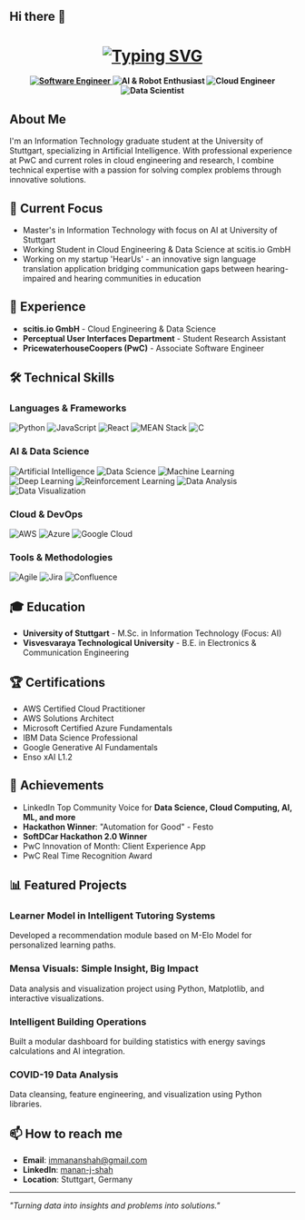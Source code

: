 ## Hi there 👋

<!--
**MananCoder29/MananCoder29** is a ✨ _special_ ✨ repository because its `README.md` (this file) appears on your GitHub profile.
-->
<h1 align="center">
  <a href="https://git.io/typing-svg">
    <img src="https://readme-typing-svg.herokuapp.com?font=Montserrat&weight=600&size=28&duration=3000&pause=1000&color=141619&center=true&vCenter=true&width=500&lines=I'm+Manan+Jignesh+Shah" alt="Typing SVG" />
  </a>
</h1>

<p align="center" style="font-weight:bold">
  <a href="https://git.io/typing-svg">
    <img src="https://readme-typing-svg.herokuapp.com?font=Fira+Code&size=18&duration=2000&pause=2000&color=2C2E3A&center=true&vCenter=true&repeat=true&width=250&lines=👨‍💻+Software+Engineer" alt="Software Engineer" /> 
  </a>

  <a href="https://git.io/typing-svg" style="text-decoration: none; font-weight: bold;">
    <img src="https://readme-typing-svg.herokuapp.com?font=Fira+Code&size=18&duration=2000&pause=2000&color=2C2E3A&center=true&vCenter=true&repeat=true&width=250&lines=🤖+AI+%26+Robot+Enthusiast" alt="AI & Robot Enthusiast" />
  </a>
  
  <a style="text-decoration: none; font-weight: bold;" href="https://git.io/typing-svg">
    <img src="https://readme-typing-svg.herokuapp.com?font=Fira+Code&size=18&duration=2000&pause=2000&color=2C2E3A&center=true&vCenter=true&repeat=true&width=200&lines=☁️+Cloud+Engineer" alt="Cloud Engineer" />
  </a>
  
  <a style="text-decoration: none; font-weight: bold;" href="https://git.io/typing-svg">
    <img src="https://readme-typing-svg.herokuapp.com?font=Fira+Code&size=18&duration=2000&pause=2000&color=2C2E3A&center=true&vCenter=true&repeat=true&width=200&lines=📊+Data+Scientist" alt="Data Scientist" />
  </a>
</p>

## About Me

I'm an Information Technology graduate student at the University of Stuttgart, specializing in Artificial Intelligence. With professional experience at PwC and current roles in cloud engineering and research, I combine technical expertise with a passion for solving complex problems through innovative solutions.

## 🔭 Current Focus

- Master's in Information Technology with focus on AI at University of Stuttgart
- Working Student in Cloud Engineering & Data Science at scitis.io GmbH
- Working on my startup 'HearUs' - an innovative sign language translation application bridging communication gaps between hearing-impaired and hearing communities in education

## 💼 Experience

- **scitis.io GmbH** - Cloud Engineering & Data Science
- **Perceptual User Interfaces Department** - Student Research Assistant
- **PricewaterhouseCoopers (PwC)** - Associate Software Engineer

## 🛠️ Technical Skills

### Languages & Frameworks
![Python](https://img.shields.io/badge/-Python-3776AB?style=flat-square&logo=python&logoColor=white)
![JavaScript](https://img.shields.io/badge/-JavaScript-F7DF1E?style=flat-square&logo=javascript&logoColor=black)
![React](https://img.shields.io/badge/-React-61DAFB?style=flat-square&logo=react&logoColor=black)
![MEAN Stack](https://img.shields.io/badge/-MEAN%20Stack-00B388?style=flat-square&logo=mongodb&logoColor=white)
![C](https://img.shields.io/badge/-C%20Language-A8B9CC?style=flat-square&logo=c&logoColor=black)

### AI & Data Science
![Artificial Intelligence](https://img.shields.io/badge/-Artificial%20Intelligence-0078D7?style=flat-square&logo=ai&logoColor=white)
![Data Science](https://img.shields.io/badge/-Data%20Science-38B2AC?style=flat-square&logo=datascience&logoColor=white)
![Machine Learning](https://img.shields.io/badge/-Machine%20Learning-FF6F00?style=flat-square&logo=tensorflow&logoColor=white)
![Deep Learning](https://img.shields.io/badge/-Deep%20Learning-FF6F00?style=flat-square&logo=pytorch&logoColor=white)
![Reinforcement Learning](https://img.shields.io/badge/-Reinforcement%20Learning-9cf?style=flat-square&logo=python&logoColor=black)
![Data Analysis](https://img.shields.io/badge/-Data%20Analysis-4479A1?style=flat-square&logo=matplotlib&logoColor=white)
![Data Visualization](https://img.shields.io/badge/-Data%20Visualization-FF6384?style=flat-square&logo=chartdotjs&logoColor=white)

### Cloud & DevOps
![AWS](https://img.shields.io/badge/-AWS-232F3E?style=flat-square&logo=amazonaws&logoColor=white)
![Azure](https://img.shields.io/badge/-Azure-0078D4?style=flat-square&logo=microsoftazure&logoColor=white)
![Google Cloud](https://img.shields.io/badge/-Google%20Cloud-4285F4?style=flat-square&logo=googlecloud&logoColor=white)

### Tools & Methodologies
![Agile](https://img.shields.io/badge/-Agile-47A248?style=flat-square&logo=agile&logoColor=white)
![Jira](https://img.shields.io/badge/-Jira-0052CC?style=flat-square&logo=jira&logoColor=white)
![Confluence](https://img.shields.io/badge/-Confluence-172B4D?style=flat-square&logo=confluence&logoColor=white)

## 🎓 Education

- **University of Stuttgart** - M.Sc. in Information Technology (Focus: AI)
- **Visvesvaraya Technological University** - B.E. in Electronics & Communication Engineering

## 🏆 Certifications

- AWS Certified Cloud Practitioner
- AWS Solutions Architect
- Microsoft Certified Azure Fundamentals
- IBM Data Science Professional
- Google Generative AI Fundamentals
- Enso xAI L1.2

## 🏅 Achievements

- LinkedIn Top Community Voice for <B>Data Science, Cloud Computing, AI, ML, and more</B>
- <B>Hackathon Winner</B>: "Automation for Good" - Festo
- <B>SoftDCar Hackathon 2.0 Winner</B>
- PwC Innovation of Month: Client Experience App
- PwC Real Time Recognition Award

## 📊 Featured Projects

### Learner Model in Intelligent Tutoring Systems
Developed a recommendation module based on M-Elo Model for personalized learning paths.

### Mensa Visuals: Simple Insight, Big Impact
Data analysis and visualization project using Python, Matplotlib, and interactive visualizations.

### Intelligent Building Operations
Built a modular dashboard for building statistics with energy savings calculations and AI integration.

### COVID-19 Data Analysis
Data cleansing, feature engineering, and visualization using Python libraries.

## 📫 How to reach me

- **Email**: immananshah@gmail.com
- **LinkedIn**: [manan-j-shah](https://www.linkedin.com/in/manan-j-shah/)
- **Location**: Stuttgart, Germany

---

*"Turning data into insights and problems into solutions."*
